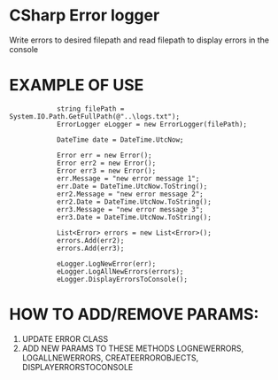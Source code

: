# CSharp Error logger 
Write errors to desired filepath and read filepath to display errors in the console
# EXAMPLE OF USE
```
            string filePath = System.IO.Path.GetFullPath(@"..\logs.txt");
            ErrorLogger eLogger = new ErrorLogger(filePath);

            DateTime date = DateTime.UtcNow;

            Error err = new Error();
            Error err2 = new Error();
            Error err3 = new Error();
            err.Message = "new error message 1";
            err.Date = DateTime.UtcNow.ToString();
            err2.Message = "new error message 2";
            err2.Date = DateTime.UtcNow.ToString();
            err3.Message = "new error message 3";
            err3.Date = DateTime.UtcNow.ToString();

            List<Error> errors = new List<Error>();
            errors.Add(err2);
            errors.Add(err3);

            eLogger.LogNewError(err);
            eLogger.LogAllNewErrors(errors);
            eLogger.DisplayErrorsToConsole();
```
# HOW TO ADD/REMOVE PARAMS:
1. UPDATE ERROR CLASS
2. ADD NEW PARAMS TO THESE METHODS LOGNEWERRORS, LOGALLNEWERRORS, CREATEERROROBJECTS, DISPLAYERRORSTOCONSOLE
